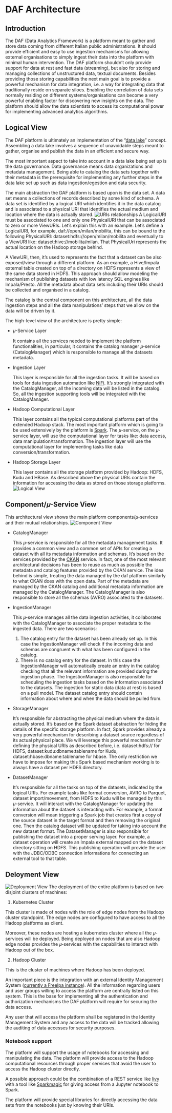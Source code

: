 # DAF Architecture

## Introduction
The DAF (Data Analytics Framework) is a platform meant to gather and store data coming from different Italian public administrations. It should provide efficient and easy to use ingestion mechanisms for allowing external organisations to simply ingest their data into the platform with minimal human intervention.
The DAF platform shouldn’t only provide support for data at rest and fast data (streaming), but also for storing and managing collections of unstructured data, textual documents.
Besides providing those storing capabilities the next main goal is to provide a powerful mechanism for data integration, i.e. a way for integrating data that traditionally reside on separate siloes. Enabling the correlation of data sets normally residing on different systems/organisations can become a very powerful enabling factor for discovering new insights on the data.
The platform should allow the data scientists to access its computational power for implementing advanced analytics algorithms.
## Logical View
The DAF platform is ultimately an implementation of the “[data lake](https://en.wikipedia.org/wiki/Data_lake)” concept. Assembling a data lake involves a sequence of unavoidable steps meant to gather, organise and publish the data in an efficient and secure way.

The most important aspect to take into account in a data lake being set up is the data governance. Data governance means data organizations and metadata management. Being able to catalog the data sets together with their metadata is the prerequisite for implementing any further steps in the data lake set up such as data ingestion/egestion and data security.

The main abstraction the DAF platform is based upon is the data set. A data set means a collections of records described by some kind of schema. A data set is identified by a logical URI which identifies it in the data catalog and is associated to a physical URI that identifies the actual medium and location where the data is actually stored.
![URIs relationships](images/uris.png)
A LogicalURI must be associated to one and only one PhysicalURI that can be associated to zero or more ViewURIs. Let’s explain this with an example.
Let’s define a LogicalURI, for example, daf://open/milan/mobilita, this can be bound to the following PhysicalURI: dataset:hdfs://open/milan/mobilita and eventually to a ViewURI like: dataset:hive://mobilita/milan. That PhysicalUri represents the actual location on the Hadoop storage behind.

A ViewURI, then, it’s used to represents the fact that a dataset can be also exposed/view through a different platform.  As an example, a Hive/Impala external table created on top of a directory on HDFS represents a view of the same data stored in HDFS. This approach should allow modeling the mechanism of publishing datasets with low latency SQL engines like Impala/Presto.
All the metadata about data sets including their URIs should be collected and organised in a catalog.

The catalog is the central component on this architecture, all the data ingestion steps and all the data manipulations’ steps that we allow on the data will be driven by it.

The high-level view of the architecture is pretty simple:

* 𝜇-Service Layer

   It contains all the services needed to implement the platform functionalities, in particular, it contains the catalog manager 𝜇-service (CatalogManager) which is responsible to manage all the datasets metadata.

* Ingestion Layer

   This layer is responsible for all the ingestion tasks. It will be based on tools for data ingestion automation like [NiFi](https://nifi.apache.org/). It’s strongly integrated with the CatalogManager, all the incoming data will be listed in the catalog. So, all the ingestion supporting tools will be integrated with the CatalogManager.

* Hadoop Computational Layer

   This layer contains all the typical computational platforms part of the extended Hadoop stack. The most important platform which is going to be used extensively by the platform is [Spark](http://spark.apache.org/). The 𝜇-service, on the 𝜇-service layer, will use the computational layer for tasks like: data access, data manipulation/transformation.
   The ingestion layer will use the computational layer for implementing tasks like data conversion/transformation.

* Hadoop Storage Layer

  This layer contains all the storage platform provided by Hadoop: HDFS, Kudu and HBase. As described above the physical URIs contain the information for accessing the data as stored on those storage platforms.
![Logical View](images/daf_arch_logical_view.png)

## Component/𝜇-Service View
This architectural view shows the main platform components/𝜇-services and their mutual relationships.
![Component View](images/daf_arch_component_view.png)

* CatalogManager

  This 𝜇-service is responsible for all the metadata management tasks. It provides a common view and a common set of APIs for creating a dataset with all its metadata information and schemas. It’s based on the services provided by the [CKAN](https://ckan.org/) service. In fact, one of the most relevant architectural decisions has been to reuse as much as possible the metadata and catalog features provided by the CKAN service.
  The idea behind is simple, treating the data managed by the daf platform similarly to what CKAN does with the open data. Part of the metadata are managed by the CKAN catalog and additional metadata information are managed by the CatalogManager.
   The CatalogManager is also responsible to store all the schemas (AVRO) associated to the datasets.

* IngestionManager

  This 𝜇-service manages all the data ingestion activities, it collaborates with the CatalogManager to associate the proper metadata to the ingested data.
  There are two scenarios:
    1. The catalog entry for the dataset has been already set up. In this case the IngestionManager will check if the incoming data and schemas are congruent with what has been configured in the catalog.
    2. There is no catalog entry for the dataset. In this case the IngestionManager will automatically create an entry in the catalog checking that all the relevant information are provided during the ingestion phase.
The IngestionManager is also responsible for scheduling the ingestion tasks based on the information associated to the datasets. The ingestion for static data (data at rest) is based on a pull model. The dataset catalog entry should contain information about where and when the data should be pulled from.

* StorageManager

  It’s responsible for abstracting the physical medium where the data is actually stored. It’s based on the Spark dataset abstraction for hiding the details of the specific storage platform. In fact, Spark provides already a very powerful mechanism for describing a dataset source regardless of its actual physical place. We will leverage this powerful mechanism for defining the physical URIs as described before, i.e. dataset:hdfs:// for HDFS, dataset:kudu:dbname:tablename for Kudu, dataset:hbase:dbname:tablename for hbase.
  The only restriction we have to impose for making this Spark based mechanism working is to always have a dataset per HDFS directory.

* DatasetManager

  It’s responsible for all the tasks on top of the datasets, indicated by the logical URIs. For example tasks like format conversion, AVRO to Parquet, dataset import/movement, from HDFS to Kudu will be managed by this 𝜇-service.
  It will interact with the CatalogManager for updating the information about the dataset is interacting with.
  For example, a format conversion will mean triggering a Spark job that creates first a copy of the source dataset in the target format and then removing the original one. Then the catalog dataset will be updated for taking into account the new dataset format.
  The DatasetManager is also responsible for publishing the dataset into a proper serving layer. For example, a dataset operation will create an Impala external mapped on the dataset directory sitting on HDFS. This publishing operation will provide the user with the JDBC/ODBC connection informations for connecting an external tool to that table.

## Deloyment View
![Deployment View](images/daf_arch_deployment_view.png)
The deployment of the entire platform is based on two disjoint clusters of machines:

1. Kubernetes Cluster

  This cluster is made of nodes with the role of edge nodes from the Hadoop cluster standpoint. The edge nodes are configured to have access to all the Hadoop platforms as client.

  Moreover, these nodes are hosting a kubernetes cluster where all the 𝜇-services will be deployed. Being deployed on nodes that are also Hadoop edge nodes provides the 𝜇-services with the capabilities to interact with Hadoop out of the box.

2. Hadoop Cluster

  This is the cluster of machines where Hadoop has been deployed.

  An important piece is the integration with an external Identity Management System ([currently a FreeIpa instance](https://www.freeipa.org)). All the information regarding users and user groups willing to access the platform are centrally listed on this system. This is the base for implementing all the authentication and authorization mechanisms the DAF platform will require for securing the data access.

  Any user that will access the platform shall be registered in the Identity Management System and any access to the data will be tracked allowing the auditing of data accesses for security purposes.

### Notebook support
The platform will support the usage of notebooks for accessing and manipulating the data. The platform will provide access to the Hadoop computational resources through proper services that avoid the user to access the Hadoop cluster directly.

A possible approach could be the combination of a REST service like [livy](http://livy.io) with a tool like [Sparkmagic](https://github.com/jupyter-incubator/sparkmagic) for giving access from a Jupyter notebook to Spark.

The platform will provide special libraries for directly accessing the data sets from the notebooks just by knowing their URIs.
